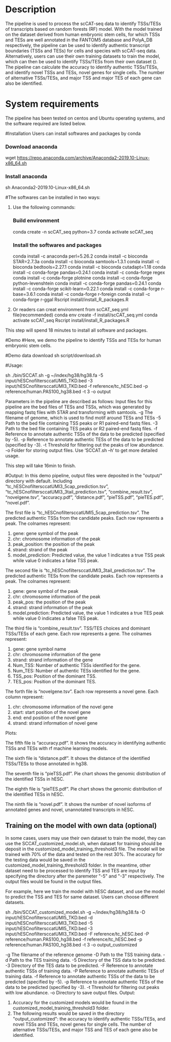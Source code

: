 # Description

The pipeline is used to process the scCAT-seq data to identify TSSs/TESs of transcripts based on random forests (RF) model. With the model trained on  the dataset derived from human embryonic stem cells, for which TSSs and TESs are well annotated in the FANTOM5 database and PolyA_DB respectively, the pipeline can be used to identify authentic transcript boundaries (TSSs and TESs) for cells and species with scCAT-seq data. Alternatively, users can use their own training datasets to train the model, which can then be used to identify TSSs/TESs from their own dataset ().
The pipeline can calculate the accuracy to identify authentic TSSs/TESs, and identify novel TSSs and TESs, novel genes for single cells. The number of alternative TSSs/TESs, and major TSS and major TES of each gene can also be identified.

# System requirements
The pipeline has been tested on centos and Ubuntu operating systems, and the software required are listed below.

#Installation
Users can install softwares and packages by conda

### Download anaconda
wget https://repo.anaconda.com/archive/Anaconda2-2019.10-Linux-x86_64.sh

### Install anaconda
sh Anaconda2-2019.10-Linux-x86_64.sh

#The softwares can be installed in two ways:
1) Use the following commands:
   ### Build environment
   conda create -n scCAT_seq python=3.7
   conda activate scCAT_seq
   ### Install the softwares and packages
   conda install -c anaconda perl=5.26.2
   conda install -c bioconda STAR=2.7.3a
   conda install -c bioconda samtools=1.3.1
   conda install -c bioconda bedtools=2.27.1
   conda install -c bioconda cutadapt=1.18
   conda install -c conda-forge pandas=0.24.1
   conda install -c conda-forge regex
   conda install -c conda-forge plotnine
   conda install -c conda-forge python-levenshtein
   conda install -c conda-forge pandas=0.24.1
   conda install -c conda-forge scikit-learn=0.22.1
   conda install -c conda-forge r-base=3.6.1
   conda install -c conda-forge r-foreign
   conda install -c conda-forge r-ggal
   Rscript install/install_R_packages.R


2) Or readers can creat environment from scCAT_seq.yml file(recommended)
   conda env create -f install/scCAT_seq.yml
   conda activate scCAT_seq
   Rscript install/install_R_packages.R

This step will spend 18 minutes to install all software and packages.



#Demo
#Here, we demo the pipeline to identify TSSs and TESs for human embryonic stem cells. 

#Demo data download
sh script/download.sh

#Usage:

sh ./bin/SCCAT.sh -g ~/index/hg38/hg38.fa -5 input/hESCnofiltersccatUMI5_TKD.bed -3 input/hESCnofiltersccatUMI3_TKD.bed -f reference/tc_hESC.bed -p reference/human.PAS100_hg38.bed -t 3 -o output

Parameters in the pipeline are described as follows: 
Input files for this pipeline are the bed files of TESs and TSSs, which was generated by mapping fastq files with STAR and transforming with samtools.
-g 
The filename of genome, which is used to find motif around TESs and TESs
-5
Path to the bed file containing TSS peaks or R1 paired-end fastq files.
-3
Path to the bed file containing TES peaks or R2 paired-end fastq files.
-f
Reference to annotate authentic TSSs of the data to be predicted (specified by -5).
-p
Reference to annotate authentic TESs of the data to be predicted (specified by -3).
-t
Threshold for filtering out the peaks of low abundance.
-o 
Folder for storing output files.
Use ‘SCCAT.sh –h’ to get more detailed usage. 

This step will take 16min to finish.

#Output:
In this demo pipeline, output files were deposited in the "output/" directory with default. Including “tc_hESCnofiltersccatUMI3_5cap_prediction.tsv”, “tc_hESCnofiltersccatUMI3_3tail_prediction.tsv”, “combine_result.tsv”, “novelgene.tsv”, “accuracy.pdf”, “distance.pdf”, “pieTSS.pdf”, “pieTES.pdf”, “novel.pdf”.

The first file is “tc_hESCnofiltersccatUMI5_5cap_prediction.tsv”. The predicted authentic TSSs from the candidate peaks. Each row represents a peak. The colnames represent:

1)	gene: gene symbol of the peak
2)	chr: chromosome information of the peak
3)	peak_position: the position of the peak
4)	strand: strand of the peak
5)	model_prediction: Predicted value, the value 1 indicates a true TSS peak while value 0 indicates a false TSS peak.


The second file is “tc_hESCnofiltersccatUMI3_3tail_prediction.tsv”. The predicted authentic TESs from the candidate peaks. Each row represents a peak. The colnames represent:

1)	gene: gene symbol of the peak
2)	chr: chromosome information of the peak
3)	peak_pos: the position of the peak
4)	strand: strand information of the peak
5)	model.prediction: Predicted value, the value 1 indicates a true TES peak while value 0 indicates a false TES peak.

The third file is “combine_result.tsv”. TSS/TES choices and dominant TSSs/TESs of each gene. Each row represents a gene. The colnames represent:

1)	gene: gene symbol name
2)	chr: chromosome information of the gene
3)	strand: strand information of the gene
4)	Num_TSS: Number of authentic TSSs identified for the gene.
5)	Num_TES: Number of authentic TESs identified for the gene.
6)	TSS_pos: Position of the dominant TSS.
7)	TES_pos: Position of the dominant TES.


The forth file is “novelgene.tsv”. Each row represents a novel gene. Each column represent:
 
1)	chr: chromosome information of the novel gene
2)	start: start position of the novel gene
3)	end: end position of the novel gene
4)	strand: strand information of novel gene

Plots:

The fifth file is “accuracy.pdf”. It shows the accuracy in identifying authentic TSSs and TESs with rf machine learning models.
 
The sixth file is “distance.pdf”. It shows the distance of the identified TSSs/TESs to those annotated in hg38. 
 
The seventh file is “pieTSS.pdf”. Pie chart shows the genomic distribution of the identified TSSs in hESC. 
 
The eighth file is “pieTES.pdf”. Pie chart shows the genomic distribution of the identified TESs in hESC. 

The ninth file is “novel.pdf”. It shows the number of novel isoforms of annotated genes and novel, unannotated transcripts in hESC.

 

## Training on the model with own data (optional)
In some cases, users may use their own dataset to train the model, they can use the SCCAT_customized_model.sh, when dataset for training should be deposit in the customized_model_training_threshold3 file. The model will be trained with 70% of the data and tested on the rest 30%. The accuracy for the testing data would be saved in the customized_model_training_threshold3 folder. 
In the meantime, other dataset need to be processed to identify TSS and TES are input by specifying the directory after the paremeter "-5" and  "-3" respectively. The output files would be found in the output files.

For example, here we train the model with hESC dataset, and use the model to predict the TSS and TES for same dataset. Users can choose different datasets. 

sh ./bin/SCCAT_customized_model.sh -g ~/index/hg38/hg38.fa  -D input/hESCnofiltersccatUMI5_TKD.bed -d input/hESCnofiltersccatUMI3_TKD.bed -5 input/hESCnofiltersccatUMI5_TKD.bed -3 input/hESCnofiltersccatUMI3_TKD.bed -F reference/tc_hESC.bed -P reference/human.PAS100_hg38.bed -f reference/tc_hESC.bed -p reference/human.PAS100_hg38.bed -t 3 -o output_customized

-g 
The filename of the reference genome
-D
Path to the TSS training data.
-d
Path to the TES training data.
-5
Directory of the TSS data to be predicted.
-3
Directory of the TES data to be predicted.
-F
Reference to annotate authentic TSSs of training data.
-P
Reference to annotate authentic TESs of training data.
-f
Reference to annotate authentic TSSs of the data to be predicted (specified by -5).
-p
Reference to annotate authentic TESs of the data to be predicted (specified by -3).
-t
Threshold for filtering out peaks with low abundance.
-o 
Directory to save output files.
Output:
1. Accuracy for the customized models would be found in the customized_model_training_threshold3 folder.
2. The following results would be saved in the directory "output_customized": the accuracy to identify authentic TSSs/TESs, and novel TSSs and TESs, novel genes for single cells. The number of alternative TSSs/TESs, and major TSS and TES of each gene also be identified.
